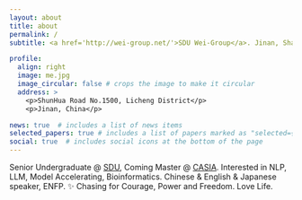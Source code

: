 ```yaml
---
layout: about
title: about
permalink: /
subtitle: <a href='http://wei-group.net/'>SDU Wei-Group</a>. Jinan, Shandong. <a href='mailto:scholarwd@gmail.com'> scholarwd@gmail.com</a>

profile:
  align: right
  image: me.jpg
  image_circular: false # crops the image to make it circular
  address: >
    <p>ShunHua Road No.1500, Licheng District</p>
    <p>Jinan, China</p>

news: true  # includes a list of news items
selected_papers: true # includes a list of papers marked as "selected={true}"
social: true  # includes social icons at the bottom of the page
---
```


<!-- Write your biography here. Tell the world about yourself. Link to your favorite [subreddit](http://reddit.com). You can put a picture in, too. The code is already in, just name your picture `prof_pic.jpg` and put it in the `img/` folder.

Put your address / P.O. box / other info right below your picture. You can also disable any these elements by editing `profile` property of the YAML header of your `_pages/about.md`. Edit `_bibliography/papers.bib` and Jekyll will render your [publications page](/al-folio/publications/) automatically.

Link to your social media connections, too. This theme is set up to use [Font Awesome icons](http://fortawesome.github.io/Font-Awesome/) and [Academicons](https://jpswalsh.github.io/academicons/), like the ones below. Add your Facebook, Twitter, LinkedIn, Google Scholar, or just disable all of them. -->

Senior Undergraduate @ [SDU](https://www.sdu.edu.cn/), Coming Master @ [CASIA](http://www.ia.cas.cn/). Interested in NLP, LLM, Model Accelerating, Bioinformatics. Chinese & English & Japanese speaker, ENFP. ✨ Chasing for Courage, Power and Freedom. Love Life.
